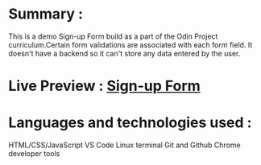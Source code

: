 # Summary :
This is a demo Sign-up Form build as a part of the Odin Project curriculum.Certain form validations are associated with each form field. It doesn't have a backend so it can't store any data entered by the user.

# Live Preview : [Sign-up Form](https://bluelordd.github.io/sign-up-form/)

# Languages and technologies used :
HTML/CSS/JavaScript
VS Code
Linux terminal
Git and Github
Chrome developer tools